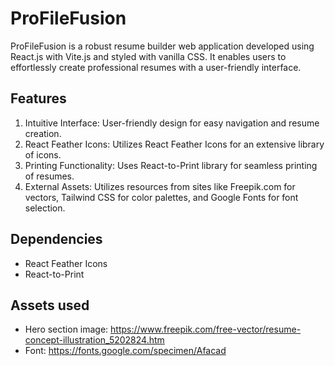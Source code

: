 # ProFileFusion

ProFileFusion is a robust resume builder web application developed using React.js with Vite.js and styled with vanilla CSS. It enables users to effortlessly create professional resumes with a user-friendly interface.

## Features

1. Intuitive Interface: User-friendly design for easy navigation and resume creation.
2. React Feather Icons: Utilizes React Feather Icons for an extensive library of icons.
3. Printing Functionality: Uses React-to-Print library for seamless printing of resumes.
4. External Assets: Utilizes resources from sites like Freepik.com for vectors, Tailwind CSS for color palettes, and Google Fonts for font selection.

## Dependencies

- React Feather Icons
- React-to-Print

## Assets used

- Hero section image: https://www.freepik.com/free-vector/resume-concept-illustration_5202824.htm
- Font: https://fonts.google.com/specimen/Afacad
